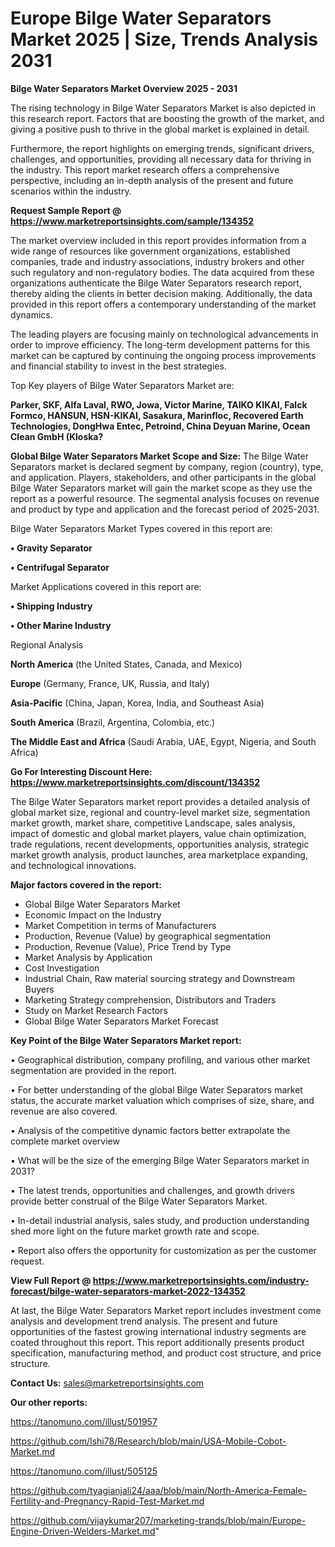 # Europe Bilge Water Separators Market 2025 | Size, Trends Analysis 2031

<Strong> Bilge Water Separators Market Overview 2025 - 2031</strong>

The rising technology in Bilge Water Separators Market is also depicted in this research report. Factors that are boosting the growth of the market, and giving a positive push to thrive in the global market is explained in detail.

Furthermore, the report highlights on emerging trends, significant drivers, challenges, and opportunities, providing all necessary data for thriving in the industry. This report market research offers a comprehensive perspective, including an in-depth analysis of the present and future scenarios within the industry.

<strong>Request Sample Report @ <a href=https://www.marketreportsinsights.com/sample/134352>https://www.marketreportsinsights.com/sample/134352</a></strong>

The market overview included in this report provides information from a wide range of resources like government organizations, established companies, trade and industry associations, industry brokers and other such regulatory and non-regulatory bodies. The data acquired from these organizations authenticate the Bilge Water Separators research report, thereby aiding the clients in better decision making. Additionally, the data provided in this report offers a contemporary understanding of the market dynamics.

The leading players are focusing mainly on technological advancements in order to improve efficiency. The long-term development patterns for this market can be captured by continuing the ongoing process improvements and financial stability to invest in the best strategies.

Top Key players of Bilge Water Separators Market are:

<strong>Parker, SKF, Alfa Laval, RWO, Jowa, Victor Marine, TAIKO KIKAI, Falck Formco, HANSUN, HSN-KIKAI, Sasakura, Marinfloc, Recovered Earth Technologies, DongHwa Entec, Petroind, China Deyuan Marine, Ocean Clean GmbH (Kloska?</strong>

<strong><b>Global Bilge Water Separators Market Scope and Size:</b></strong>
The Bilge Water Separators market is declared segment by company, region (country), type, and application. Players, stakeholders, and other participants in the global Bilge Water Separators market will gain the market scope as they use the report as a powerful resource. The segmental analysis focuses on revenue and product by type and application and the forecast period of 2025-2031.

Bilge Water Separators Market Types covered in this report are:

<strong>• Gravity Separator

• Centrifugal Separator</strong>

Market Applications covered in this report are:

<strong>• Shipping Industry

• Other Marine Industry</strong> 

Regional Analysis

<strong>North America</strong> (the United States, Canada, and Mexico)

<strong>Europe</strong> (Germany, France, UK, Russia, and Italy)

<strong>Asia-Pacific</strong> (China, Japan, Korea, India, and Southeast Asia)

<strong>South America</strong> (Brazil, Argentina, Colombia, etc.)

<strong>The Middle East and Africa</strong> (Saudi Arabia, UAE, Egypt, Nigeria, and South Africa)

<strong>Go For Interesting Discount Here: <a href=https://www.marketreportsinsights.com/discount/134352>https://www.marketreportsinsights.com/discount/134352</a></strong>

The Bilge Water Separators market report provides a detailed analysis of global market size, regional and country-level market size, segmentation market growth, market share, competitive Landscape, sales analysis, impact of domestic and global market players, value chain optimization, trade regulations, recent developments, opportunities analysis, strategic market growth analysis, product launches, area marketplace expanding, and technological innovations.

<strong><b>Major factors covered in the report:</b></strong>
<ul>
  <li>Global Bilge Water Separators Market </li>
  <li>Economic Impact on the Industry</li>
  <li>Market Competition in terms of Manufacturers</li>
  <li>Production, Revenue (Value) by geographical segmentation</li>
  <li>Production, Revenue (Value), Price Trend by Type</li>
  <li>Market Analysis by Application</li>
  <li>Cost Investigation</li>
  <li>Industrial Chain, Raw material sourcing strategy and Downstream Buyers</li>
  <li>Marketing Strategy comprehension, Distributors and Traders</li>
  <li>Study on Market Research Factors</li>
  <li>Global Bilge Water Separators Market Forecast</li>
</ul>

<strong><b>Key Point of the Bilge Water Separators Market report:</b></strong>

• Geographical distribution, company profiling, and various other market segmentation are provided in the report.

• For better understanding of the global Bilge Water Separators market status, the accurate market valuation which comprises of size, share, and revenue are also covered.

• Analysis of the competitive dynamic factors better extrapolate the complete market overview

• What will be the size of the emerging Bilge Water Separators market in 2031?

• The latest trends, opportunities and challenges, and growth drivers provide better construal of the Bilge Water Separators Market.

• In-detail industrial analysis, sales study, and production understanding shed more light on the future market growth rate and scope.

• Report also offers the opportunity for customization as per the customer request.

<strong><b>View Full Report @ <a href=https://www.marketreportsinsights.com/industry-forecast/bilge-water-separators-market-2022-134352>https://www.marketreportsinsights.com/industry-forecast/bilge-water-separators-market-2022-134352</a></b></strong>


At last, the Bilge Water Separators Market report includes investment come analysis and development trend analysis. The present and future opportunities of the fastest growing international industry segments are coated throughout this report. This report additionally presents product specification, manufacturing method, and product cost structure, and price structure.

<strong>Contact Us:</strong>
sales@marketreportsinsights.com

<strong>Our other reports:</strong>

<a href=https://tanomuno.com/illust/501957>https://tanomuno.com/illust/501957</a>

<a href=https://github.com/Ishi78/Research/blob/main/USA-Mobile-Cobot-Market.md>https://github.com/Ishi78/Research/blob/main/USA-Mobile-Cobot-Market.md</a>

<a href=https://tanomuno.com/illust/505125>https://tanomuno.com/illust/505125</a>

<a href=https://github.com/tyagianjali24/aaa/blob/main/North-America-Female-Fertility-and-Pregnancy-Rapid-Test-Market.md>https://github.com/tyagianjali24/aaa/blob/main/North-America-Female-Fertility-and-Pregnancy-Rapid-Test-Market.md</a>

<a href=https://github.com/vijaykumar207/marketing-trands/blob/main/Europe-Engine-Driven-Welders-Market.md>https://github.com/vijaykumar207/marketing-trands/blob/main/Europe-Engine-Driven-Welders-Market.md</a>"
